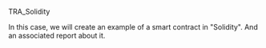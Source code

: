 TRA_Solidity

In this case, we will create an example of a smart contract in "Solidity". And an associated report about it.